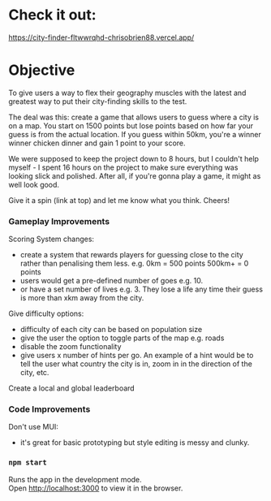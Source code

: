 # Check it out:

https://city-finder-fltwwrqhd-chrisobrien88.vercel.app/

# Objective

To give users a way to flex their geography muscles with the latest and greatest way to put their city-finding skills to the test.

The deal was this: create a game that allows users to guess where a city is on a map. You start on 1500 points but lose points based on how far your guess is from the actual location. If you guess within 50km, you're a winner winner chicken dinner and gain 1 point to your score.

We were supposed to keep the project down to 8 hours, but I couldn't help myself - I spent 16 hours on the project to make sure everything was looking slick and polished. After all, if you're gonna play a game, it might as well look good.

Give it a spin (link at top) and let me know what you think. Cheers!

### Gameplay Improvements

Scoring System changes:
- create a system that rewards players for guessing close to the city rather than penalising them less. e.g. 0km = 500 points 500km+ = 0 points
- users would get a pre-defined number of goes e.g. 10. 
- or have a set number of lives e.g. 3. They lose a life any time their guess is more than xkm away from the city.

Give difficulty options:
- difficulty of each city can be based on population size
- give the user the option to toggle parts of the map e.g. roads
- disable the zoom functionality
- give users x number of hints per go. An example of a hint would be to tell the user what country the city is in, zoom in in the direction of the city, etc.

Create a local and global leaderboard

### Code Improvements

Don't use MUI:
- it's great for basic prototyping but style editing is messy and clunky.

### `npm start`

Runs the app in the development mode.\
Open [http://localhost:3000](http://localhost:3000) to view it in the browser.



